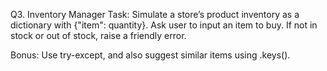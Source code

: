 Q3. Inventory Manager
Task: Simulate a store’s product inventory as a dictionary with {"item": quantity}.
Ask user to input an item to buy. If not in stock or out of stock, raise a friendly error.

Bonus: Use try-except, and also suggest similar items using .keys().